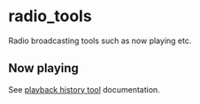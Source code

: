 # radio_tools
Radio broadcasting tools such as now playing etc.

## Now playing

See [playback history tool](doc/upload_history.md) documentation.
